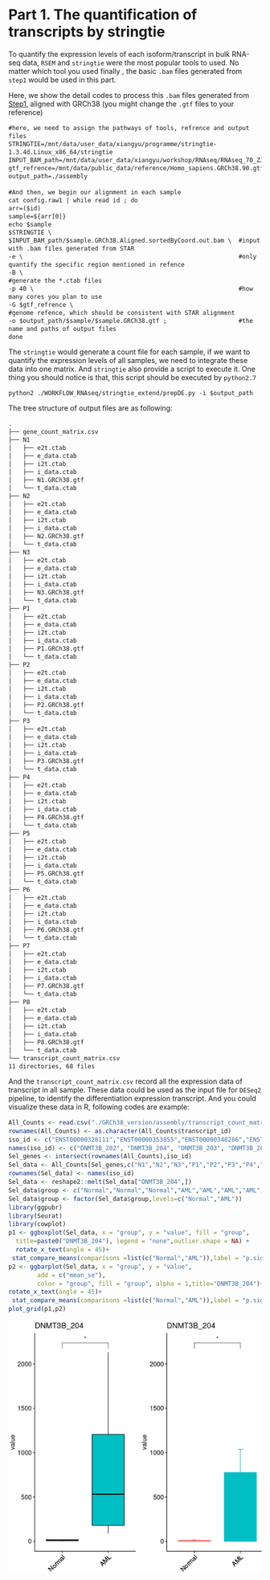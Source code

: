 # Part 1. The quantification of transcripts by stringtie

To quantify the expression levels of each isoform/transcript in bulk RNA-seq data, `RSEM` and `stringtie` were the most popular tools to used. No matter which tool you used finally , the basic `.bam` files generated from `step1` would be used in this part.

Here, we show the detail codes to process this `.bam` files generated from [Step1](step1.md),  aligned with GRCh38 (you might change the `.gtf` files to your reference)

~~~shell
#here, we need to assign the pathways of tools, refrence and output files 
STRINGTIE=/mnt/data/user_data/xiangyu/programme/stringtie-1.3.4d.Linux_x86_64/stringtie
INPUT_BAM_path=/mnt/data/user_data/xiangyu/workshop/RNAseq/RNAseq_70_ZJN_human_AML_SP_20201207_11samples/GRCh38_version
gtf_refrence=/mnt/data/public_data/reference/Homo_sapiens.GRCh38.90.gtf
output_path=./assembly

#And then, we begin our alignment in each sample
cat config.raw1 | while read id ; do 
arr=($id)
sample=${arr[0]}
echo $sample
$STRINGTIE \
$INPUT_BAM_path/$sample.GRCh38.Aligned.sortedByCoord.out.bam \  #input with .bam files generated from STAR
-e \                                                            #only quantify the specific region mentioned in refence 
-B \                                                            #generate the *.ctab files
-p 40 \                                                         #how many cores you plan to use
-G $gtf_refrence \                                              #genome refence, which should be consistent with STAR alignment
-o $output_path/$sample/$sample.GRCh38.gtf ;                    #the name and paths of output files 
done
~~~

The `stringtie` would generate a count file for each sample, if we want to quantify the expression levels of all samples, we need to integrate these data into one matrix. And `stringtie` also provide a script to execute it. One thing you should notice is that, this script should be executed by `python2.7`

~~~shell
python2 ./WORKFLOW_RNAseq/stringtie_extend/prepDE.py -i $output_path
~~~

The tree structure of output files are as following:

~~~shell
.
├── gene_count_matrix.csv
├── N1
│   ├── e2t.ctab
│   ├── e_data.ctab
│   ├── i2t.ctab
│   ├── i_data.ctab
│   ├── N1.GRCh38.gtf
│   └── t_data.ctab
├── N2
│   ├── e2t.ctab
│   ├── e_data.ctab
│   ├── i2t.ctab
│   ├── i_data.ctab
│   ├── N2.GRCh38.gtf
│   └── t_data.ctab
├── N3
│   ├── e2t.ctab
│   ├── e_data.ctab
│   ├── i2t.ctab
│   ├── i_data.ctab
│   ├── N3.GRCh38.gtf
│   └── t_data.ctab
├── P1
│   ├── e2t.ctab
│   ├── e_data.ctab
│   ├── i2t.ctab
│   ├── i_data.ctab
│   ├── P1.GRCh38.gtf
│   └── t_data.ctab
├── P2
│   ├── e2t.ctab
│   ├── e_data.ctab
│   ├── i2t.ctab
│   ├── i_data.ctab
│   ├── P2.GRCh38.gtf
│   └── t_data.ctab
├── P3
│   ├── e2t.ctab
│   ├── e_data.ctab
│   ├── i2t.ctab
│   ├── i_data.ctab
│   ├── P3.GRCh38.gtf
│   └── t_data.ctab
├── P4
│   ├── e2t.ctab
│   ├── e_data.ctab
│   ├── i2t.ctab
│   ├── i_data.ctab
│   ├── P4.GRCh38.gtf
│   └── t_data.ctab
├── P5
│   ├── e2t.ctab
│   ├── e_data.ctab
│   ├── i2t.ctab
│   ├── i_data.ctab
│   ├── P5.GRCh38.gtf
│   └── t_data.ctab
├── P6
│   ├── e2t.ctab
│   ├── e_data.ctab
│   ├── i2t.ctab
│   ├── i_data.ctab
│   ├── P6.GRCh38.gtf
│   └── t_data.ctab
├── P7
│   ├── e2t.ctab
│   ├── e_data.ctab
│   ├── i2t.ctab
│   ├── i_data.ctab
│   ├── P7.GRCh38.gtf
│   └── t_data.ctab
├── P8
│   ├── e2t.ctab
│   ├── e_data.ctab
│   ├── i2t.ctab
│   ├── i_data.ctab
│   ├── P8.GRCh38.gtf
│   └── t_data.ctab
└── transcript_count_matrix.csv
11 directories, 68 files
~~~

And the `transcript_count_matrix.csv` record all the expression data of transcript in all sample. These data could be used as the input file for `DESeq2` pipeline, to identify the differentiation expression transcript. And you could visualize these data in R, following codes are example:

~~~R
All_Counts <- read.csv("./GRCh38_version/assembly/transcript_count_matrix.csv")
rownames(All_Counts) <- as.character(All_Counts$transcript_id)
iso_id <- c("ENST00000328111","ENST00000353855","ENST00000348286","ENST00000443239","ENST00000456297","ENST00000201963")
names(iso_id) <- c("DNMT3B_202", "DNMT3B_204", "DNMT3B_203", "DNMT3B_205", "DNMT3B_206", "DNMT3B_201")
Sel_genes <- intersect(rownames(All_Counts),iso_id)
Sel_data <- All_Counts[Sel_genes,c("N1","N2","N3","P1","P2","P3","P4","P5","P6","P7","P8")]
rownames(Sel_data) <- names(iso_id)
Sel_data <- reshape2::melt(Sel_data["DNMT3B_204",])
Sel_data$group <- c("Normal","Normal","Normal","AML","AML","AML","AML","AML","AML","AML","AML")
Sel_data$group <- factor(Sel_data$group,levels=c("Normal","AML"))
library(ggpubr)
library(Seurat)
library(cowplot)
p1 <- ggboxplot(Sel_data, x = "group", y = "value", fill = "group",
  title=paste0("DNMT3B_204"), legend = "none",outlier.shape = NA) + 
  rotate_x_text(angle = 45)+
 stat_compare_means(comparisons =list(c("Normal","AML")),label = "p.signif", method = "t.test")
p2 <- ggbarplot(Sel_data, x = "group", y = "value",
        add = c("mean_se"),
        color = "group", fill = "group", alpha = 1,title="DNMT3B_204")+ NoLegend()+
rotate_x_text(angle = 45)+
 stat_compare_means(comparisons =list(c("Normal","AML")),label = "p.signif", method = "t.test")
plot_grid(p1,p2)

~~~

![image-20210908145936949](step3.assets/image-20210908145936949.png)

